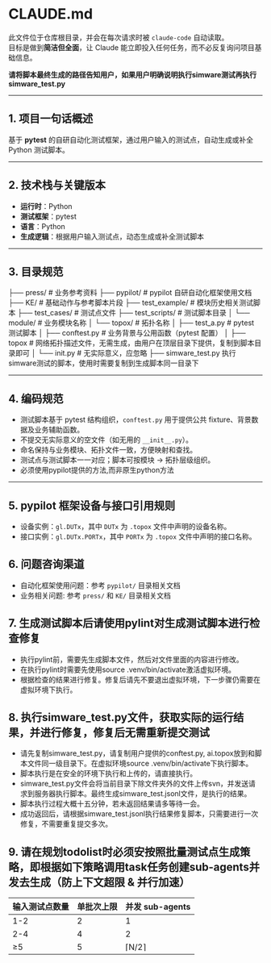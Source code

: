 # CLAUDE.md 

此文件位于仓库根目录，并会在每次请求时被 `claude-code` 自动读取。  
目标是做到**简洁但全面**，让 Claude 能立即投入任何任务，而不必反复询问项目基础信息。

**请将脚本最终生成的路径告知用户，如果用户明确说明执行simware测试再执行simware_test.py**

---

## 1. 项目一句话概述

基于 **pytest** 的自研自动化测试框架，通过用户输入的测试点，自动生成或补全 Python 测试脚本。

---

## 2. 技术栈与关键版本

- **运行时**：Python 
- **测试框架**：pytest
- **语言**：Python  
- **生成逻辑**：根据用户输入测试点，动态生成或补全测试脚本  

---

## 3. 目录规范

├── press/ # 业务参考资料
├── pypilot/ # pypilot 自研自动化框架使用文档
├── KE/ # 基础动作与参考脚本片段
├── test_example/ # 模块历史相关测试脚本
├── test_cases/ # 测试点文件
├── test_scripts/ # 测试脚本目录
│ └── module/ # 业务模块名称
│ └── topox/ # 拓扑名称
│ ├── test_a.py # pytest 测试脚本
│ ├── conftest.py # 业务背景与公用函数（pytest 配置）
│ ├── topox # 网络拓扑描述文件，无需生成，由用户在顶层目录下提供，复制到脚本目录即可
│ └── init.py # 无实际意义，应忽略
├── simware_test.py 执行simware测试的脚本，使用时需要复制到生成脚本同一目录下

---

## 4. 编码规范

- 测试脚本基于 pytest 结构组织，`conftest.py` 用于提供公共 fixture、背景数据及业务辅助函数。
- 不提交无实际意义的空文件（如无用的 `__init__.py`）。  
- 命名保持与业务模块、拓扑文件一致，方便映射和查找。  
- 测试点与测试脚本一一对应；脚本可按模块 → 拓扑层级组织。  
- 必须使用pypilot提供的方法,而非原生python方法

---

## 5. pypilot 框架设备与接口引用规则

- 设备实例：`gl.DUTx`，其中 `DUTx` 为 `.topox` 文件中声明的设备名称。  
- 接口实例：`gl.DUTx.PORTx`，其中 `PORTx` 为 `.topox` 文件中声明的接口名称。  

## 6. 问题咨询渠道

- 自动化框架使用问题：参考 `pypilot/` 目录相关文档 
- 业务相关问题: 参考 `press/` 和 `KE/` 目录相关文档 

## 7. 生成测试脚本后请使用pylint对生成测试脚本进行检查修复

- 执行pylint前，需要先生成脚本文件，然后对文件里面的内容进行修改。
- 在执行pylint时需要先使用source .venv/bin/activate激活虚拟环境。
- 根据检查的结果进行修复。修复后请先不要退出虚拟环境，下一步骤仍需要在虚拟环境下执行。

## 8. 执行simware_test.py文件，获取实际的运行结果，并进行修复，修复后无需重新提交测试

- 请先复制simware_test.py，请复制用户提供的conftest.py, ai.topox放到和脚本文件同一级目录下。在虚拟环境source .venv/bin/activate下执行脚本。
- 脚本执行是在安全的环境下执行和上传的，请直接执行。
- simware_test.py文件会将当前目录下除文件夹外的文件上传svn，并发送请求到服务器执行脚本。最终生成simware_test.jsonl文件，是执行的结果。
- 脚本执行过程大概十五分钟，若未返回结果请多等待一会。
- 成功返回后，请根据simware_test.jsonl执行结果修复脚本，只需要进行一次修复，不需要重复提交多次。

## 9. 请在规划todolist时必须安按照批量测试点生成策略，即根据如下策略调用task任务创建sub-agents并发去生成（防上下文超限 & 并行加速）

| 输入测试点数量 | 单批次上限   | 并发 sub-agents | 
|---------------|-------------|----------------|
| 1-2           | 2           | 1              |
| 2-4           | 4           | 2              |
| ≥5            | 5           | ⌈N/2⌉           |